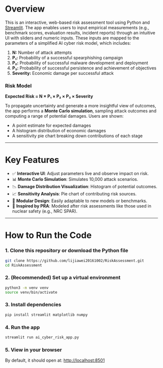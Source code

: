 # Overview

This is an interactive, web-based risk assessment tool using Python and [Streamlit](https://streamlit.io/). The app enables users to input empirical measurements (e.g., benchmark scores, evaluation results, incident reports) through an intuitive UI with sliders and numeric inputs. These inputs are mapped to the parameters of a simplified AI cyber risk model, which includes:

1. **N:** Number of attack attempts  
2. **P₁:** Probability of a successful spearphishing campaign  
3. **P₂:** Probability of successful malware development and deployment  
4. **P₃:** Probability of successful persistence and achievement of objectives  
5. **Severity:** Economic damage per successful attack  

### Risk Model
**Expected Risk = N × P₁ × P₂ × P₃ × Severity**

To propagate uncertainty and generate a more insightful view of outcomes, the app performs a **Monte Carlo simulation**, sampling attack outcomes and computing a range of potential damages. Users are shown:
- A point estimate for expected damages
- A histogram distribution of economic damages
- A sensitivity pie chart breaking down contributions of each stage

---

# Key Features

- ✅ **Interactive UI**: Adjust parameters live and observe impact on risk.
- 📊 **Monte Carlo Simulation**: Simulates 10,000 attack scenarios.
- 📉 **Damage Distribution Visualization**: Histogram of potential outcomes.
- 📈 **Sensitivity Analysis**: Pie chart of contributing risk sources.
- 🔁 **Modular Design**: Easily adaptable to new models or benchmarks.
- 🧠 **Inspired by PRA**: Modeled after risk assessments like those used in nuclear safety (e.g., NRC SPAR).

---

# How to Run the Code

### 1. Clone this repository or download the Python file
```bash
git clone https://github.com/lijiawei20161002/RiskAssessment.git
cd RiskAssessment
```

### 2. (Recommended) Set up a virtual environment
```bash
python3 -m venv venv
source venv/bin/activate
```

### 3. Install dependencies
```bash
pip install streamlit matplotlib numpy
```

### 4. Run the app
```bash
streamlit run ai_cyber_risk_app.py
```

### 5. View in your browser
By default, it should open at: [http://localhost:8501](http://localhost:8501)
